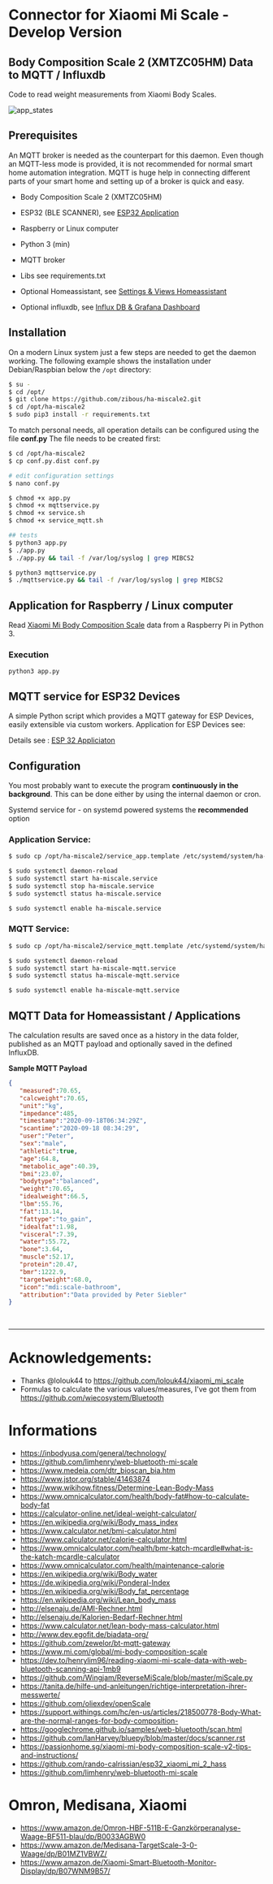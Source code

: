 # Connector for Xiaomi Mi Scale - Develop Version

## Body Composition Scale 2 (XMTZC05HM) Data to MQTT / Influxdb
Code to read weight measurements from Xiaomi Body Scales.



![app_states](docs/app_states.png)

## Prerequisites

An MQTT broker is needed as the counterpart for this daemon. Even though an MQTT-less mode is provided, it is not recommended for normal smart home automation integration. MQTT is huge help in connecting different parts of your smart home and setting up of a broker is quick and easy.

- Body Composition Scale 2 (XMTZC05HM)

- ESP32 (BLE SCANNER),  see  [ESP32 Application](esp32/README.md)

- Raspberry or Linux computer

- Python 3 (min)

- MQTT broker

- Libs see requirements.txt

- Optional Homeassistant, see [Settings & Views Homeassistant](docs/homeassistant/README.md)

- Optional influxdb, see  [Influx DB & Grafana Dashboard](docs/homeassistant/README.md)

  

## Installation

On a modern Linux system just a few steps are needed to get the daemon working. The following example shows the installation under Debian/Raspbian below the `/opt` directory:


```bash
$ su -
$ cd /opt/
$ git clone https://github.com/zibous/ha-miscale2.git
$ cd /opt/ha-miscale2
$ sudo pip3 install -r requirements.txt

```

To match personal needs, all operation details can be configured using the file **conf.py** The file needs to be created first:

```bash
$ cd /opt/ha-miscale2
$ cp conf.py.dist conf.py

# edit configuration settings
$ nano conf.py

$ chmod +x app.py
$ chmod +x mqttservice.py
$ chmod +x service.sh
$ chmod +x service_mqtt.sh

## tests
$ python3 app.py
$ ./app.py
$ ./app.py && tail -f /var/log/syslog | grep MIBCS2

$ python3 mqttservice.py
$ ./mqttservice.py && tail -f /var/log/syslog | grep MIBCS2

```



## Application for Raspberry / Linux computer

Read [Xiaomi Mi Body Composition Scale](https://www.mi.com/global/mi-body-composition-scale) data from a Raspberry Pi in Python 3.

### Execution
`python3 app.py`

## MQTT service for ESP32 Devices
A simple Python script which provides a MQTT gateway for ESP Devices, easily extensible via custom workers. Application for ESP Devices see:

Details see :  [ESP 32 Appliciaton]( esp32/README.md)



## Configuration

You most probably want to execute the program **continuously in the background**. This can be done either by using the internal daemon or cron.

Systemd service for  - on systemd powered systems the **recommended** option

### Application Service:
   ```bash
   $ sudo cp /opt/ha-miscale2/service_app.template /etc/systemd/system/ha-miscale.service
   
   $ sudo systemctl daemon-reload
   $ sudo systemctl start ha-miscale.service
   $ sudo systemctl stop ha-miscale.service
   $ sudo systemctl status ha-miscale.service
   
   $ sudo systemctl enable ha-miscale.service
   ```

### MQTT Service:
   ```bash
   $ sudo cp /opt/ha-miscale2/service_mqtt.template /etc/systemd/system/ha-miscale-mqtt.service
   
   $ sudo systemctl daemon-reload
   $ sudo systemctl start ha-miscale-mqtt.service
   $ sudo systemctl status ha-miscale-mqtt.service
   
   $ sudo systemctl enable ha-miscale-mqtt.service
   ```

## MQTT Data for Homeassistant / Applications

The calculation results are saved once as a history in the data folder, published as an MQTT payload and optionally saved in the defined InfluxDB.

**Sample MQTT Payload**

```json
{
   "measured":70.65,
   "calcweight":70.65,
   "unit":"kg",
   "impedance":485,
   "timestamp":"2020-09-18T06:34:29Z",
   "scantime":"2020-09-18 08:34:29",
   "user":"Peter",
   "sex":"male",
   "athletic":true,
   "age":64.8,
   "metabolic_age":40.39,
   "bmi":23.07,
   "bodytype":"balanced",
   "weight":70.65,
   "idealweight":66.5,
   "lbm":55.76,
   "fat":13.14,
   "fattype":"to_gain",
   "idealfat":1.98,
   "visceral":7.39,
   "water":55.72,
   "bone":3.64,
   "muscle":52.17,
   "protein":20.47,
   "bmr":1222.9,
   "targetweight":68.0,
   "icon":"mdi:scale-bathroom",
   "attribution":"Data provided by Peter Siebler"
}
```
<br>
<hr>
 

# Acknowledgements:

+ Thanks @lolouk44 to https://github.com/lolouk44/xiaomi_mi_scale<br>
+ Formulas to calculate the various values/measures, I've got them from https://github.com/wiecosystem/Bluetooth


# Informations
- https://inbodyusa.com/general/technology/<br>
- https://github.com/limhenry/web-bluetooth-mi-scale<br>
- https://www.medeia.com/dtr_bioscan_bia.htm<br>
- https://www.jstor.org/stable/41463874<br>
- https://www.wikihow.fitness/Determine-Lean-Body-Mass<br>
- https://www.omnicalculator.com/health/body-fat#how-to-calculate-body-fat<br>
- https://calculator-online.net/ideal-weight-calculator/<br>
- https://en.wikipedia.org/wiki/Body_mass_index<br>
- https://www.calculator.net/bmi-calculator.html<br>
- https://www.calculator.net/calorie-calculator.html<br>
- https://www.omnicalculator.com/health/bmr-katch-mcardle#what-is-the-katch-mcardle-calculator<br>
- https://www.omnicalculator.com/health/maintenance-calorie<br>
- https://en.wikipedia.org/wiki/Body_water<br>
- https://de.wikipedia.org/wiki/Ponderal-Index<br>
- https://en.wikipedia.org/wiki/Body_fat_percentage<br>
- https://en.wikipedia.org/wiki/Lean_body_mass<br>
- http://elsenaju.de/AMI-Rechner.html<br>
- http://elsenaju.de/Kalorien-Bedarf-Rechner.html<br>
- https://www.calculator.net/lean-body-mass-calculator.html<br>
- http://www.dev.egofit.de/biadata-org/<br>
- https://github.com/zewelor/bt-mqtt-gateway<br>
- https://www.mi.com/global/mi-body-composition-scale<br>
- https://dev.to/henrylim96/reading-xiaomi-mi-scale-data-with-web-bluetooth-scanning-api-1mb9<br>
- https://github.com/Wingjam/ReverseMiScale/blob/master/miScale.py<br>
- https://tanita.de/hilfe-und-anleitungen/richtige-interpretation-ihrer-messwerte/<br>
- https://github.com/oliexdev/openScale<br>
- https://support.withings.com/hc/en-us/articles/218500778-Body-What-are-the-normal-ranges-for-body-composition-<br>
- https://googlechrome.github.io/samples/web-bluetooth/scan.html<br>
- https://github.com/IanHarvey/bluepy/blob/master/docs/scanner.rst<br>
- https://passionhome.sg/xiaomi-mi-body-composition-scale-v2-tips-and-instructions/ <br>
- https://github.com/rando-calrissian/esp32_xiaomi_mi_2_hass<br>
- https://github.com/limhenry/web-bluetooth-mi-scale<br>

# Omron, Medisana, Xiaomi
- https://www.amazon.de/Omron-HBF-511B-E-Ganzkörperanalyse-Waage-BF511-blau/dp/B0033AGBW0<br>
- https://www.amazon.de/Medisana-TargetScale-3-0-Waage/dp/B01MZ1VBWZ/<br>
- https://www.amazon.de/Xiaomi-Smart-Bluetooth-Monitor-Display/dp/B07WNM9B57/<br>
